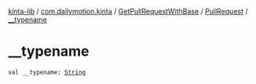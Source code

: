 [kinta-lib](../../../index.md) / [com.dailymotion.kinta](../../index.md) / [GetPullRequestWithBase](../index.md) / [PullRequest](index.md) / [__typename](./__typename.md)

# __typename

`val __typename: `[`String`](https://kotlinlang.org/api/latest/jvm/stdlib/kotlin/-string/index.html)